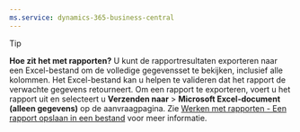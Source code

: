 ```yaml
---
ms.service: dynamics-365-business-central
---
```

> [!TIP]
> **Hoe zit het met rapporten?** U kunt de rapportresultaten exporteren naar een Excel-bestand om de volledige gegevensset te bekijken, inclusief alle kolommen. Het Excel-bestand kan u helpen te valideren dat het rapport de verwachte gegevens retourneert. Om een rapport te exporteren, voert u het rapport uit en selecteert u **Verzenden naar** > **Microsoft Excel-document (alleen gegevens)** op de aanvraagpagina. Zie [Werken met rapporten - Een rapport opslaan in een bestand](../ui-work-report.md#saving-a-report-to-a-file) voor meer informatie.